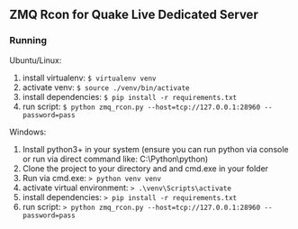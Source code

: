 ## ZMQ Rcon for Quake Live Dedicated Server
### Running
Ubuntu/Linux:
1. install virtualenv: ```$ virtualenv venv```
2. activate venv: ```$ source ./venv/bin/activate```
3. install dependencies: ```$ pip install -r requirements.txt```
4. run script: ```$ python zmq_rcon.py --host=tcp://127.0.0.1:28960 --password=pass```


Windows:
1. Install python3+ in your system (ensure you can run python via console or run via direct command like: C:\Python\python)
2. Clone the project to your directory and and cmd.exe in your folder
3. Run via cmd.exe: ```> python venv venv```
4. activate virtual environment: ```> .\venv\Scripts\activate```
5. install dependencies: ```> pip install -r requirements.txt```
6. run script: ```> python zmq_rcon.py --host=tcp://127.0.0.1:28960 --password=pass```
